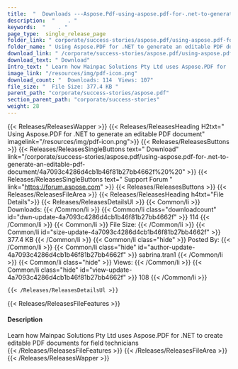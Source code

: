 ```yaml
---
title:  "  Downloads ---Aspose.Pdf-using-aspose.pdf-for-.net-to-generate-an-editable-pdf-document . " 
description:  "    . " 
keywords:  "    . " 
page_type:  single_release_page
folder_link: " corporate/success-stories/aspose.pdf/using-aspose.pdf-for-.net-to-generate-an-editable-pdf-document/"
folder_name: " Using Aspose.PDF for .NET to generate an editable PDF document"
download_link: " /corporate/success-stories/aspose.pdf/using-aspose.pdf-for-.net-to-generate-an-editable-pdf-document/4a7093c4286d4cb1b46f81b27bb4662f"
download_text: " Download"
Intro_text: " Learn how Mainpac Solutions Pty Ltd uses Aspose.PDF for .NET to create editable ..."
image_link: "/resources/img/pdf-icon.png"
download_count: "  Downloads: 114  Views: 107"
file_size: "  File Size: 377.4 KB "
parent_path: "corporate/success-stories/aspose.pdf"
section_parent_path: "corporate/success-stories"
weight: 28
---
```


{{< Releases/ReleasesWapper >}}
  {{< Releases/ReleasesHeading H2txt=" Using Aspose.PDF for .NET to generate an editable PDF document" imagelink="/resources/img/pdf-icon.png">}}
  {{< Releases/ReleasesButtons >}}
    {{< Releases/ReleasesSingleButtons text=" Download" link="/corporate/success-stories/aspose.pdf/using-aspose.pdf-for-.net-to-generate-an-editable-pdf-document/4a7093c4286d4cb1b46f81b27bb4662f%20%20" >}}
    {{< Releases/ReleasesSingleButtons text=" Support Forum " link="https://forum.aspose.com" >}}
  {{< Releases/ReleasesButtons >}}
  {{< Releases/ReleasesFileArea >}}
    {{< Releases/ReleasesHeading h4txt="File Details">}}
    {{< Releases/ReleasesDetailsUl >}}
            {{< Common/li  >}} Downloads: {{< /Common/li >}} 
      {{< Common/li class="downloadcount" id="dwn-update-4a7093c4286d4cb1b46f81b27bb4662f" >}} 114 {{< /Common/li >}} 
      {{< Common/li  >}} File Size: {{< /Common/li >}} 
      {{< Common/li id="size-update-4a7093c4286d4cb1b46f81b27bb4662f" >}} 377.4 KB {{< /Common/li >}} 
      {{< Common/li  class="hide" >}} Posted By: {{< /Common/li >}} 
      {{< Common/li class="hide" id="author-update-4a7093c4286d4cb1b46f81b27bb4662f" >}} sabrina.tran1 {{< /Common/li >}} 
      {{< Common/li class="hide"  >}} Views: {{< /Common/li >}} 
      {{< Common/li class="hide" id="view-update-4a7093c4286d4cb1b46f81b27bb4662f" >}} 108 {{< /Common/li >}} 

    {{< /Releases/ReleasesDetailsUl >}}

  {{< Releases/ReleasesFileFeatures >}}
      <h4>Description</h4><div class="HTMLDescription">Learn how Mainpac Solutions Pty Ltd uses Aspose.PDF for .NET to create editable PDF documents for field technicians</div>
  {{< /Releases/ReleasesFileFeatures >}}
 {{< /Releases/ReleasesFileArea >}}
{{< /Releases/ReleasesWapper >}}


